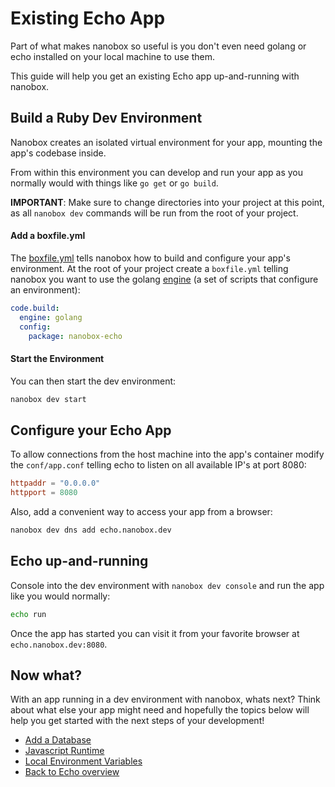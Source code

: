 # Existing Echo App
Part of what makes nanobox so useful is you don't even need golang or echo installed on your local machine to use them.

This guide will help you get an existing Echo app up-and-running with nanobox.

## Build a Ruby Dev Environment
Nanobox creates an isolated virtual environment for your app, mounting the app's codebase inside.

From within this environment you can develop and run your app as you normally would with things like `go get` or `go build`.

**IMPORTANT**: Make sure to change directories into your project at this point, as all `nanobox dev` commands will be run from the root of your project.

#### Add a boxfile.yml
The <a href="https://docs.nanobox.io/boxfile/" target="\_blank">boxfile.yml</a> tells nanobox how to build and configure your app's environment. At the root of your project create a `boxfile.yml` telling nanobox you want to use the golang <a href="https://docs.nanobox.io/engines/" target="\_blank">engine</a> (a set of scripts that configure an environment):

```yaml
code.build:
  engine: golang
  config:
    package: nanobox-echo
```

#### Start the Environment
You can then start the dev environment:

```bash
nanobox dev start
```

## Configure your Echo App
To allow connections from the host machine into the app's container modify the `conf/app.conf` telling echo to listen on all available IP's at port 8080:

```conf
httpaddr = "0.0.0.0"
httpport = 8080
```

Also, add a convenient way to access your app from a browser:

```bash
nanobox dev dns add echo.nanobox.dev
```

## Echo up-and-running
Console into the dev environment with `nanobox dev console` and run the app like you would normally:

```bash
echo run
```

Once the app has started you can visit it from your favorite browser at `echo.nanobox.dev:8080`.

## Now what?
With an app running in a dev environment with nanobox, whats next? Think about what else your app might need and hopefully the topics below will help you get started with the next steps of your development!

* [Add a Database](/golang/echo/next-steps/add-a-database)
* [Javascript Runtime](/golang/echo/next-steps/javascript-runtime)
* [Local Environment Variables](/golang/echo/next-steps/local-evars)
* [Back to Echo overview](/golang/echo)
